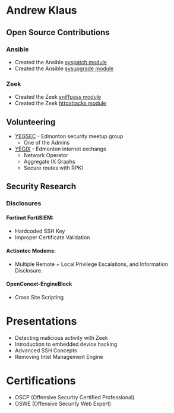 # Andrew Klaus
## Open Source Contributions
### Ansible
- Created the Ansible [syspatch module](https://docs.ansible.com/ansible/2.9/modules/syspatch_module.html)
- Created the Ansible [sysupgrade module](https://github.com/ansible-collections/community.general/pull/341)

### Zeek
- Created the Zeek [sniffpass module](https://github.com/cybera/zeek-sniffpass)
- Created the Zeek [httpattacks module](https://github.com/precurse/zeek-httpattacks)

## Volunteering
- [YEGSEC](https://yegsec.ca) - Edmonton security meetup group
    - One of the Admins
- [YEGIX](https://yegix.ca) - Edmonton internet exchange
    - Network Operator
    - Aggregate IX Graphs
    - Secure routes with RPKI

## Security Research

### Disclosures
#### Fortinet FortiSIEM:
- Hardcoded SSH Key
- Improper Certificate Validation

#### Actiontec Modems:
- Multiple Remote + Local Privilege Escalations, and Information Disclosure.

#### OpenConext-EngineBlock
- Cross Site Scripting

# Presentations
- Detecting malicious activity with Zeek
- Introduction to embedded device hacking
- Advanced SSH Concepts
- Removing Intel Management Engine

# Certifications
- OSCP (Offensive Security Certified Professional)
- OSWE (Offensive Security Web Expert)
